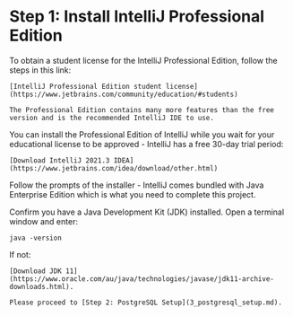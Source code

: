 # Step 1: Install IntelliJ Professional Edition

To obtain a student license for the IntelliJ Professional Edition, follow the steps in this link:

````{admonition} Resource
[IntelliJ Professional Edition student license](https://www.jetbrains.com/community/education/#students)
````

```{tip}
The Professional Edition contains many more features than the free version and is the recommended IntelliJ IDE to use.
```

You can install the Professional Edition of IntelliJ while you wait for your educational license to be approved - 
IntelliJ has a free 30-day trial period:

```{admonition} Resource
[Download IntelliJ 2021.3 IDEA](https://www.jetbrains.com/idea/download/other.html)
```

Follow the prompts of the installer - IntelliJ comes bundled with Java Enterprise Edition which is what you need to 
complete this project.

Confirm you have a Java Development Kit (JDK) installed. Open a terminal window and enter:
```
java -version
```

If not:
```{admonition} Resource
[Download JDK 11](https://www.oracle.com/au/java/technologies/javase/jdk11-archive-downloads.html).
```

```{admonition} What's Next
Please proceed to [Step 2: PostgreSQL Setup](3_postgresql_setup.md).
```
